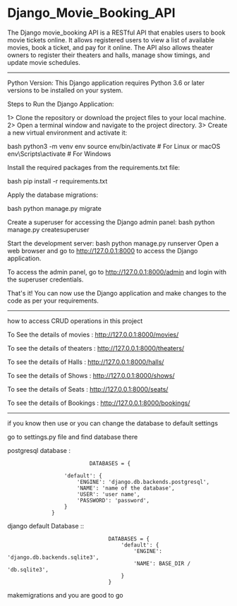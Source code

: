 
# Django_Movie_Booking_API
The Django movie_booking API is a RESTful API that enables users to book movie tickets online. It allows registered users to view a list of available movies, book a ticket, and pay for it online. The API also allows theater owners to register their theaters and halls, manage show timings, and update movie schedules.

----------------------------------------------------------------------------------------------------------------------------------------------------------------------------------------------------------------------------------------------------------------------------------------------------------------------------------------------

Python Version: This Django application requires Python 3.6 or later versions to be installed on your system.

Steps to Run the Django Application:


1> Clone the repository or download the project files to your local machine. 2> Open a terminal window and navigate to the project directory. 3> Create a new virtual environment and activate it:

bash python3 -m venv env source env/bin/activate # For Linux or macOS env\Scripts\activate # For Windows

Install the required packages from the requirements.txt file:

bash pip install -r requirements.txt

Apply the database migrations:

bash python manage.py migrate

Create a superuser for accessing the Django admin panel: bash python manage.py createsuperuser

Start the development server: bash python manage.py runserver Open a web browser and go to http://127.0.0.1:8000 to access the Django application.

To access the admin panel, go to http://127.0.0.1:8000/admin and login with the superuser credentials.

That's it! You can now use the Django application and make changes to the code as per your requirements.


----------------------------------------------------------------------------------------------------------------------------------------------------------------------------------------------------------------------------------------------------------------------------------------------------------------------------------------------

how to access CRUD operations in this project

To See the details of movies  : http://127.0.0.1:8000/movies/

To see the details of theaters   : http://127.0.0.1:8000/theaters/

To see the details of Halls : http://127.0.0.1:8000/halls/
      
To see the details of Shows   : http://127.0.0.1:8000/shows/
      
To see the details of Seats   : http://127.0.0.1:8000/seats/ 

To see the details of Bookings   : http://127.0.0.1:8000/bookings/ 

----------------------------------------------------------------------------------------------------------------------------------------------------------------------------------------------------------------------------------------------------------------------------------------------------------------------------------------------

if you know then use or you can change the database to default settings

go to settings.py file and find database there

postgresql  database :


                              DATABASES = {

                      'default': {
                          'ENGINE': 'django.db.backends.postgresql',
                          'NAME': 'name of the database',
                          'USER': 'user name',
                          'PASSWORD': 'password',
                      }
                  }     
     
   
django default Database ::

                                    
                                    DATABASES = {
                                        'default': {
                                            'ENGINE': 'django.db.backends.sqlite3',
                                            'NAME': BASE_DIR / 'db.sqlite3',
                                        }
                                    }

makemigrations and you are good to go 


